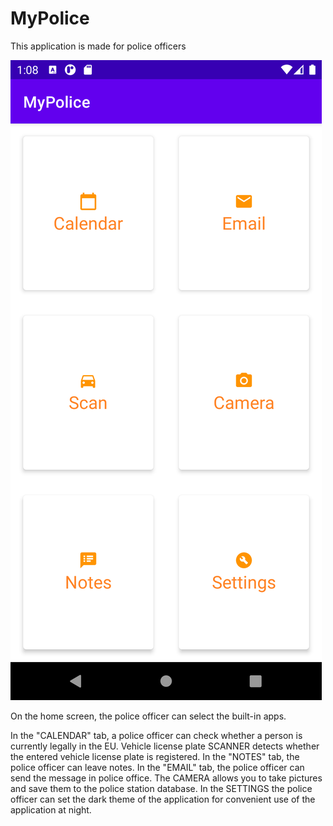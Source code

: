 MyPolice
=======

This application is made for police officers

![](app/src/main/res/drawable/main_activity.png)

On the home screen, the police officer can select the built-in apps.

In the "CALENDAR" tab, a police officer can check whether a person is currently legally in the EU.
Vehicle license plate SCANNER detects whether the entered vehicle license plate is registered.
In the "NOTES" tab, the police officer can leave notes.
In the "EMAIL" tab, the police officer can send the message in police office.
The CAMERA allows you to take pictures and save them to the police station database.
In the SETTINGS the police officer can set the dark theme of the application for convenient use of the application at night.
